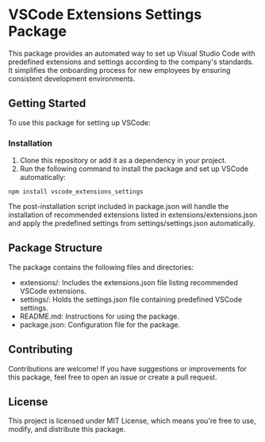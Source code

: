 # VSCode Extensions Settings Package

This package provides an automated way to set up Visual Studio Code with predefined extensions and settings according to the company's standards. It simplifies the onboarding process for new employees by ensuring consistent development environments.

## Getting Started

To use this package for setting up VSCode:

### Installation

1. Clone this repository or add it as a dependency in your project.
2. Run the following command to install the package and set up VSCode automatically:
```
npm install vscode_extensions_settings
```
  
The post-installation script included in package.json will handle the installation of recommended extensions listed in extensions/extensions.json and apply the predefined settings from settings/settings.json automatically.

## Package Structure

The package contains the following files and directories:

* extensions/: Includes the extensions.json file listing recommended VSCode extensions.
* settings/: Holds the settings.json file containing predefined VSCode settings.
* README.md: Instructions for using the package.
* package.json: Configuration file for the package.


## Contributing

Contributions are welcome! If you have suggestions or improvements for this package, feel free to open an issue or create a pull request.

## License

This project is licensed under MIT License, which means you're free to use, modify, and distribute this package.
